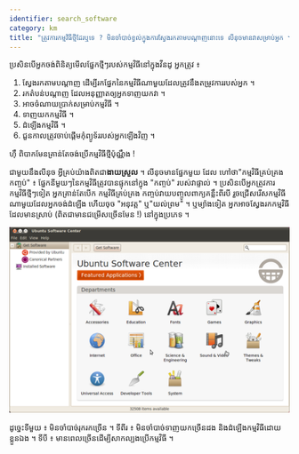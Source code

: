 ```yaml
---
identifier: search_software
category: km
title: "ត្រូវ​ការ​កម្មវិធី​ថ្មី​​ដែរឬទេ ? មិន​ចាំ​បាច់​ខ្វល់​ក្នុងកា​រ​​ស្វែង​រក​តាម​​បណ្តាញ​​នោះ​ទេ​ លីនុច​មាន​​​វា​​សម្រាប់​អ្នក​ ។"
---
```


ប្រសិន​បើ​អ្នក​ចង់​​ពិនិត្យ​មើល​ផ្នែក​ថ្មី​​ៗ​របស់​កម្មវិធី​នៅ​ក្នុង​វីនដូ អ្នក​​ត្រូវ ៖

<ol>
<li>ស្វែង​រក​​តាម​បណ្តាញ​ ដើម្បី​រក​ផ្នែក​នៃ​កម្មវិធី​ណា​មួយ​ដែល​ត្រូវ​នឹង​តម្រូវ​ការ​របស់​អ្នក​ ។</li>
<li>រក​តំបន់​បណ្តាញ​ ដែល​អនុញ្ញាត​ឲ្យ​អ្នក​ទាញ​យក​វា​ ។</li>
<li>អាច​​ចំណាយ​ប្រាក់​​សម្រាប់​កម្មវិធី ។</li>
<li>​ទាញ​យក​កម្មវិធី​ ។</li>
<li>ដំឡើង​កម្មវិធី​ ។</li>
<li>ជួន​កាល​ត្រូវ​ចាប់​ផ្តើម​កុំព្យូទ័រ​របស់​អ្នក​ឡើង​វិញ​ ។</li>
</ol>

ហ៊ឹ ពិបាក​មែន​​គ្រាន់​តែ​ចង់​ប្រើ​​កម្មវិធី​ថ្មី​ប៉ុណ្ណឹង ​!

ជា​មួយ​នឹង​លីនុច​ អ្វី​គ្រប់​យ៉ាង​ពិត​​ជា​<b>ងាយស្រួល</b> ។ លីនុច​មាន​ផ្នែក​មួយ ​ដែល​ 
ហៅ​ថា​ "កម្មវិធី​គ្រប់​គ្រង​កញ្ចប់​" ៖ ផ្នែក​នីមួយ​ៗ​នៃ​កម្មវិធី​ត្រូវ​បាន​ផ្ទុក​នៅ​ក្នុង​ 
 "កញ្ចប់​​" របស់​វា​ផ្ទាល់​ ។ ប្រសិន​បើ​អ្នក​ត្រូវ​ការ​កម្មវិធី​ថ្មី​ៗ​ទៀត​ អ្នក​គ្រាន់​តែ​បើក​ កម្មវិធី​គ្រប់​គ្រង​ 
កញ្ចប់​ វាយ​បញ្ចូល​ពាក្យ​គន្លឹះ​ពីរ​បី​​ រួច​ជ្រើស​រើស​​កម្មវិធី​ណា​មួយ​ដែល​អ្នក​ចង់​ដំឡើង​ 
ហើយ​ចុច​ "អនុវត្ត​" ឬ"យល់​ព្រម​" ។ ឬ​ម្យ៉ាង​ទៀត អ្នក​អាច​ស្វែង​រក​កម្មវិធី​ដែល​មាន​ស្រាប់​ 
(ពិត​ជា​មាន​ជម្រើស​ច្រើន​មែន ​!) នៅ​ក្នុង​ប្រភេទ​ ។

<img src="/img/synaptic.png" />

ដូច្នេះ​ទី​មួយ​ ៖ មិន​ចាំ​បាច់រុក​រក​ច្រើន​ ។ ទី​ពីរ​ ៖ មិន​ចាំ​បាច់​ទាញ​យក​ច្រើន​ដង និង​ដំឡើង​ 
កម្មវិធី​ដោយ​ខ្លួនឯង​ ។ ទី​បី ៖ មាន​ពេល​ច្រើន​ដើម្បី​សាក​ល្បង​ប្រើ​កម្មវិធី ។




